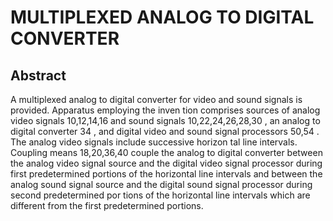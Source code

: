 # MULTIPLEXED ANALOG TO DIGITAL CONVERTER

## Abstract
A multiplexed analog to digital converter for video and sound signals is provided. Apparatus employing the inven tion comprises sources of analog video signals 10,12,14,16 and sound signals 10,22,24,26,28,30 , an analog to digital converter 34 , and digital video and sound signal processors 50,54 . The analog video signals include successive horizon tal line intervals. Coupling means 18,20,36,40 couple the analog to digital converter between the analog video signal source and the digital video signal processor during first predetermined portions of the horizontal line intervals and between the analog sound signal source and the digital sound signal processor during second predetermined por tions of the horizontal line intervals which are different from the first predetermined portions.